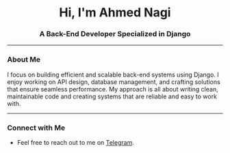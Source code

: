 <h1 align="center">Hi, I'm Ahmed Nagi</h1>
<h3 align="center">A Back-End Developer Specialized in Django</h3>

---

### About Me
I focus on building efficient and scalable back-end systems using Django. I enjoy working on API design, database management, and crafting solutions that ensure seamless performance. My approach is all about writing clean, maintainable code and creating systems that are reliable and easy to work with.

---

### Connect with Me
- Feel free to reach out to me on [Telegram](https://t.me/Ahmed_Nagi1).
